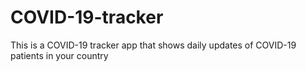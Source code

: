 # COVID-19-tracker
This is a COVID-19 tracker app that shows daily updates of COVID-19 patients in your country

